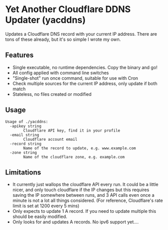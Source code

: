 # Yet Another Cloudflare DDNS Updater (yacddns)

Updates a Cloudflare DNS record with your current IP address. There are tons of these already, but it's so simple I wrote my own.

## Features
- Single executable, no runtime dependencies. Copy the binary and go!
- All config applied with command line switches
- "Single-shot" run once command, suitable for use with Cron
- Check multiple sources for the current IP address, only update if both match
- Stateless, no files created or modified

## Usage
```
Usage of ./yacddns:
  -apikey string
    	Cloudflare API key, find it in your profile
  -email string
    	Cloudflare account email
  -record string
    	Name of the record to update, e.g. www.example.com
  -zone string
    	Name of the cloudflare zone, e.g. example.com
```

## Limitations
- It currently just wallops the cloudflare API every run. It could be a little nicer, and only touch cloudflare if the IP changes but this requires saving the IP somewhere between runs, and 3 API calls even once a minute is not a lot all things considered. (For reference, Cloudflare's rate limit is set at 1200 every 5 mins)
- Only expects to update 1 A record. If you need to update multiple this should be easily modified.
- Only looks for and updates A records. No ipv6 support yet....
